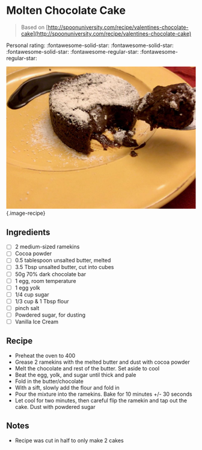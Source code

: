# Molten Chocolate Cake

> Based on [http://spoonuniversity.com/recipe/valentines-chocolate-cake](http://spoonuniversity.com/recipe/valentines-chocolate-cake)

<!-- {cts} rating=3; (User can specify rating on scale of 1-5) -->

Personal rating: :fontawesome-solid-star: :fontawesome-solid-star: :fontawesome-solid-star: :fontawesome-regular-star: :fontawesome-regular-star:

<!-- {cte} -->

<!-- {cts} name_image=molten_chocolate_cake.jpeg; (User can specify image name) -->

![molten_chocolate_cake.jpeg](./molten_chocolate_cake.jpeg){.image-recipe}

<!-- {cte} -->

## Ingredients

- [ ] 2 medium-sized ramekins
- [ ] Cocoa powder
- [ ] 0.5 tablespoon unsalted butter, melted
- [ ] 3.5 Tbsp unsalted butter, cut into cubes
- [ ] 50g 70% dark chocolate bar
- [ ] 1 egg, room temperature
- [ ] 1 egg yolk
- [ ] 1/4 cup sugar
- [ ] 1/3 cup & 1 Tbsp flour
- [ ] pinch salt
- [ ] Powdered sugar, for dusting
- [ ] Vanilla Ice Cream

## Recipe

- Preheat the oven to 400
- Grease 2 ramekins with the melted butter and dust with cocoa powder
- Melt the chocolate and rest of the butter. Set aside to cool
- Beat the egg, yolk, and sugar until thick and pale
- Fold in the butter/chocolate
- With a sift, slowly add the flour and fold in
- Pour the mixture into the ramekins. Bake for 10 minutes +/- 30 seconds
- Let cool for two minutes, then careful flip the ramekin and tap out the cake. Dust with powdered sugar

## Notes

- Recipe was cut in half to only make 2 cakes
